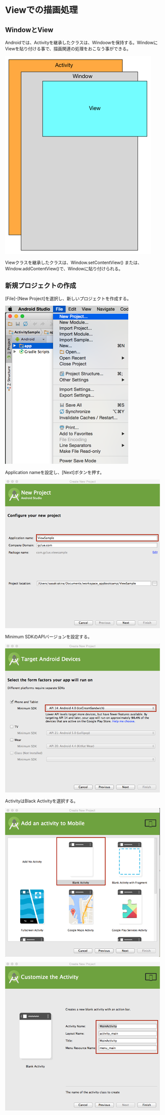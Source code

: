 # Viewでの描画処理

## WindowとView

Androidでは、Activityを継承したクラスは、Windoowを保持する。WindowにViewを貼り付ける事で、描画関連の処理をおこなう事ができる。

![](chapter5/pre0501.png)

Viewクラスを継承したクラスは、Window.setContentView() または、Window.addContentView()で、Windowに貼り付けられる。

## 新規プロジェクトの作成

[File]-[New Project]を選択し、新しいプロジェクトを作成する。

![](chapter5/pre0502.png)

Application nameを設定し、[Next]ボタンを押す。

![](chapter5/pre0503.png)

Minimum SDKのAPIバージョンを設定する。

![](chapter5/pre0504.png)

ActivityはBlack Activityを選択する。

![](chapter5/pre0505.png)

![](chapter5/pre0506.png)
